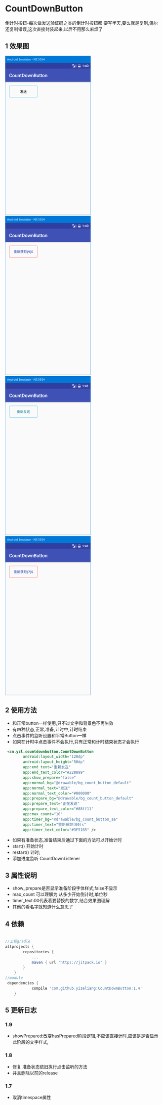 # CountDownButton
倒计时按钮-每次做发送验证码之类的倒计时按钮都 要写半天,要么就是复制,偶尔还复制错误,这次直接封装起来,以后不用那么麻烦了

## 1 效果图

![image](https://github.com/yizeliang/CountDownButton/raw/master/img/1.png)
![image](https://github.com/yizeliang/CountDownButton/raw/master/img/2.png)
![image](https://github.com/yizeliang/CountDownButton/raw/master/img/3.png)
![image](https://github.com/yizeliang/CountDownButton/raw/master/img/4.png)
## 2 使用方法

- 和正常button一样使用,只不过文字和背景色不再生效
- 有四种状态,正常,准备,计时中,计时结束
- 点击事件的监听设置和平常Button一样
- 如果在计时中点击事件不会执行,只有正常和计时结束状态才会执行

```xml
 <cn.yzl.countdownbutton.CountDownButton
        android:layout_width="120dp"
        android:layout_height="50dp"
        app:end_text="重新发送"
        app:end_text_color="#228899"
        app:show_prepare="false"
        app:normal_bg="@drawable/bg_count_button_default"
        app:normal_text="发送"
        app:normal_text_color="#000000"
        app:prepare_bg="@drawable/bg_count_button_default"
        app:prepare_text="正在发送"
        app:prepare_text_color="#88ff11"
        app:max_count="10"
        app:timer_bg="@drawable/bg_count_button_aa"
        app:timer_text="重新获取(00)s"
        app:timer_text_color="#3F51B5" />
```
 - 如果有准备状态,准备结束后通过下面的方法可以开始计时
 - start() 开始计时
 - restart() 计时;
 - 添加进度监听 CountDownListener
 
## 3 属性说明

- show_prepare是否显示准备阶段字体样式,false不显示
- max_count 可以理解为 从多少开始倒计时,单位秒
- timer_text:00代表着要替换的数字,结合效果图理解
- 其他的看名字就知道什么意思了

## 4 依赖

```gradle

//工程gradle
allprojects {
		repositories {
			...
			maven { url 'https://jitpack.io' }
		}
	}
//module
 dependencies {
	        compile 'com.github.yizeliang:CountDownButton:1.4'
	}

```
## 5 更新日志

### 1.9

- showPrepared:改变hasPrepared阶段逻辑,不应该直接计时,应该是是否显示此阶段的文字样式,

### 1.8

- 修复 准备状态依旧执行点击监听的方法
- 并且删除以前的release

### 1.7

- 取消timespace属性


